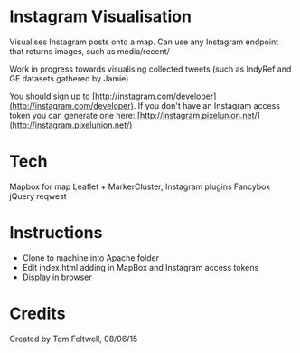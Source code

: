 Instagram Visualisation
=======================
Visualises Instagram posts onto a map. Can use any Instagram endpoint that returns images, such as media/recent/

Work in progress towards visualising collected tweets (such as IndyRef and GE datasets gathered by Jamie)

You should sign up to [http://instagram.com/developer](http://instagram.com/developer). If you don't have an Instagram access token you can generate one here: [http://instagram.pixelunion.net/](http://instagram.pixelunion.net/)

Tech
=======
Mapbox for map
Leaflet + MarkerCluster, Instagram plugins
Fancybox
jQuery
reqwest

Instructions
============
* Clone to machine into Apache folder
* Edit index.html adding in MapBox and Instagram access tokens
* Display in browser

Credits
=======
Created by Tom Feltwell, 08/06/15